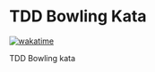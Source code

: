 # TDD Bowling Kata

[![wakatime](https://wakatime.com/badge/github/guibranco/TDD-Bowling-Kata.svg)](https://wakatime.com/badge/github/guibranco/TDD-Bowling-Kata)

TDD Bowling kata
